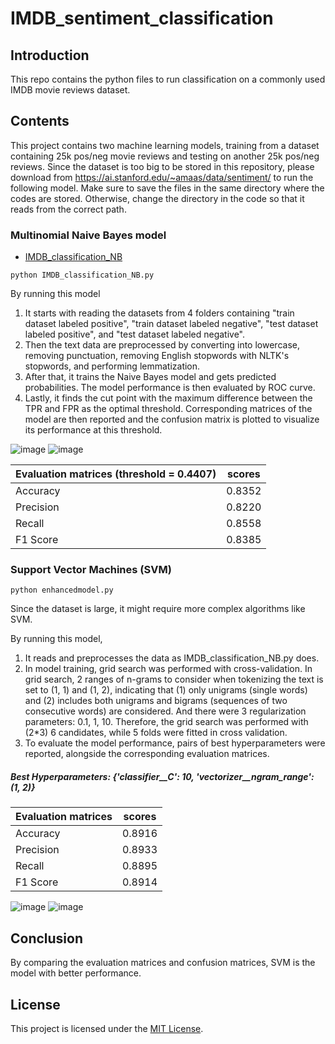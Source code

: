 # IMDB_sentiment_classification

## Introduction

This repo contains the python files to run classification on a commonly used IMDB movie reviews dataset.

## Contents

This project contains two machine learning models, training from a dataset containing 25k pos/neg movie reviews and testing on another 25k pos/neg reviews. Since the dataset is too big to be stored in this repository, please download from https://ai.stanford.edu/~amaas/data/sentiment/ to run the following model. Make sure to save the files in the same directory where the codes are stored. Otherwise, change the directory in the code so that it reads from the correct path.

### Multinomial Naive Bayes model

- [IMDB_classification_NB](IMDB_classification_NB.py)

```
python IMDB_classification_NB.py
```

By running this model
1. It starts with reading the datasets from 4 folders containing "train dataset labeled positive", "train dataset labeled negative", "test dataset labeled positive", and "test dataset labeled negative".
2. Then the text data are preprocessed by converting into lowercase, removing punctuation, removing English stopwords with NLTK's stopwords, and performing lemmatization.
3. After that, it trains the Naive Bayes model and gets predicted probabilities. The model performance is then evaluated by ROC curve.
4. Lastly, it finds the cut point with the maximum difference between the TPR and FPR as the optimal threshold. Corresponding matrices of the model are then reported and the confusion matrix is plotted to visualize its performance at this threshold.

![image](https://github.com/cyfangus/IMDB_sentiment_classification/assets/123187295/cb21d6fa-3cb4-4c3f-b9cc-e56cceea658d)
![image](https://github.com/cyfangus/IMDB_sentiment_classification/assets/123187295/a03f0a89-6919-4e55-a9e5-58d3cdc53996)

| Evaluation matrices (threshold = 0.4407)  | scores |
| --- | --- |
| Accuracy | 0.8352 |
| Precision | 0.8220 |
| Recall | 0.8558 |
| F1 Score | 0.8385 |

### Support Vector Machines (SVM)

```
python enhancedmodel.py
```

Since the dataset is large, it might require more complex algorithms like SVM.

By running this model,
1. It reads and preprocesses the data as IMDB_classification_NB.py does.
2. In model training, grid search was performed with cross-validation. In grid search, 2 ranges of n-grams to consider when tokenizing the text is set to (1, 1) and (1, 2), indicating that (1) only unigrams (single words) and (2) includes both unigrams and bigrams (sequences of two consecutive words) are considered. And there were 3 regularization parameters: 0.1, 1, 10. Therefore, the grid search was performed with (2*3) 6 candidates, while 5 folds were fitted in cross validation.
3. To evaluate the model performance, pairs of best hyperparameters were reported, alongside the corresponding evaluation matrices.

##### Best Hyperparameters: {'classifier__C': 10, 'vectorizer__ngram_range': (1, 2)} 
| Evaluation matrices | scores |
| --- | --- |
| Accuracy| 0.8916| 
| Precision | 0.8933 |
| Recall | 0.8895 |
| F1 Score | 0.8914 |

![image](https://github.com/cyfangus/IMDB_sentiment_classification/assets/123187295/15f6b287-2163-4e00-a8fe-285760f80546)
![image](https://github.com/cyfangus/IMDB_sentiment_classification/assets/123187295/8b17d867-8097-43f2-aca6-42c701ca2629)

## Conclusion
By comparing the evaluation matrices and confusion matrices, SVM is the model with better performance.


## License
This project is licensed under the [MIT License](LICENSE).
